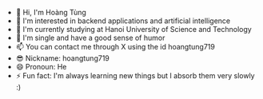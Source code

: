- 👋 Hi, I'm Hoàng Tùng
- 👀 I'm interested in backend applications and artificial intelligence
- 🌱 I'm currently studying at Hanoi University of Science and Technology
- 💞️ I'm single and have a good sense of humor
- 📫 You can contact me through X using the id hoangtung719
- 😎 Nickname: hoangtung719
- 😄 Pronoun: He
- ⚡ Fun fact: I'm always learning new things but I absorb them very slowly :)

<!---
hoangtung719/hoangtung719 is a ✨ special ✨ repository because its `README.md` (this file) appears on your GitHub profile.
You can click the Preview link to take a look at your changes.
--->
